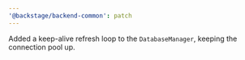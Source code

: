 ```yaml
---
'@backstage/backend-common': patch
---
```


Added a keep-alive refresh loop to the `DatabaseManager`, keeping the connection
pool up.
